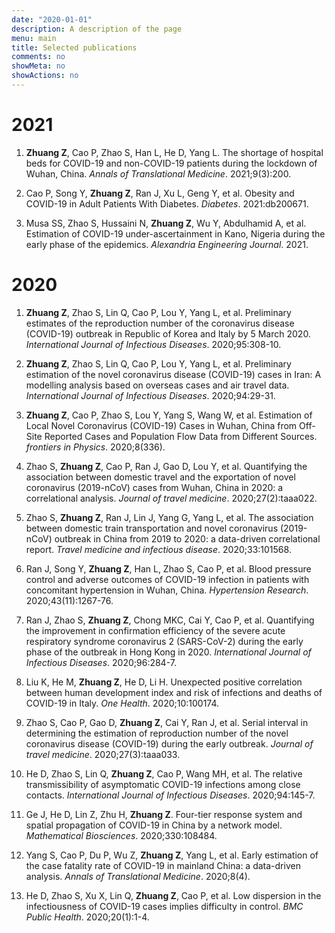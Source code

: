 ```yaml
---
date: "2020-01-01"
description: A description of the page
menu: main
title: Selected publications
comments: no
showMeta: no
showActions: no
---
```


# 2021

1. **Zhuang Z**, Cao P, Zhao S, Han L, He D, Yang L. The shortage of hospital beds for COVID-19 and non-COVID-19 patients during the lockdown of Wuhan, China. *Annals of Translational Medicine*. 2021;9(3):200.

5. Cao P, Song Y, **Zhuang Z**, Ran J, Xu L, Geng Y, et al. Obesity and COVID-19 in Adult Patients With Diabetes. *Diabetes*. 2021:db200671.

7. Musa SS, Zhao S, Hussaini N, **Zhuang Z**, Wu Y, Abdulhamid A, et al. Estimation of COVID-19 under-ascertainment in Kano, Nigeria during the early phase of the epidemics. *Alexandria Engineering Journal*. 2021.

# 2020

1. **Zhuang Z**, Zhao S, Lin Q, Cao P, Lou Y, Yang L, et al. Preliminary estimates of the reproduction number of the coronavirus disease (COVID-19) outbreak in Republic of Korea and Italy by 5 March 2020. *International Journal of Infectious Diseases*. 2020;95:308-10.

2. **Zhuang Z**, Zhao S, Lin Q, Cao P, Lou Y, Yang L, et al. Preliminary estimation of the novel coronavirus disease (COVID-19) cases in Iran: A modelling analysis based on overseas cases and air travel data. *International Journal of Infectious Diseases*. 2020;94:29-31.

3. **Zhuang Z**, Cao P, Zhao S, Lou Y, Yang S, Wang W, et al. Estimation of Local Novel Coronavirus (COVID-19) Cases in Wuhan, China from Off-Site Reported Cases and Population Flow Data from Different Sources. *frontiers in Physics*. 2020;8(336).

3. Zhao S, **Zhuang Z**, Cao P, Ran J, Gao D, Lou Y, et al. Quantifying the association between domestic travel and the exportation of novel coronavirus (2019-nCoV) cases from Wuhan, China in 2020: a correlational analysis. *Journal of travel medicine*. 2020;27(2):taaa022.

4. Zhao S, **Zhuang Z**, Ran J, Lin J, Yang G, Yang L, et al. The association between domestic train transportation and novel coronavirus (2019-nCoV) outbreak in China from 2019 to 2020: a data-driven correlational report. *Travel medicine and infectious disease*. 2020;33:101568.

4. Ran J, Song Y, **Zhuang Z**, Han L, Zhao S, Cao P, et al. Blood pressure control and adverse outcomes of COVID-19 infection in patients with concomitant hypertension in Wuhan, China. *Hypertension Research*. 2020;43(11):1267-76.

9. Ran J, Zhao S, **Zhuang Z**, Chong MKC, Cai Y, Cao P, et al. Quantifying the improvement in confirmation efficiency of the severe acute respiratory syndrome coronavirus 2 (SARS-CoV-2) during the early phase of the outbreak in Hong Kong in 2020. *International Journal of Infectious Diseases*. 2020;96:284-7.

10. Liu K, He M, **Zhuang Z**, He D, Li H. Unexpected positive correlation between human development index and risk of infections and deaths of COVID-19 in Italy. *One Health*. 2020;10:100174.

5. Zhao S, Cao P, Gao D, **Zhuang Z**, Cai Y, Ran J, et al. Serial interval in determining the estimation of reproduction number of the novel coronavirus disease (COVID-19) during the early outbreak. *Journal of travel medicine*. 2020;27(3):taaa033.

6. He D, Zhao S, Lin Q, **Zhuang Z**, Cao P, Wang MH, et al. The relative transmissibility of asymptomatic COVID-19 infections among close contacts. *International Journal of Infectious Diseases*. 2020;94:145-7.

3. Ge J, He D, Lin Z, Zhu H, **Zhuang Z**. Four-tier response system and spatial propagation of COVID-19 in China by a network model. *Mathematical Biosciences*. 2020;330:108484.

8. Yang S, Cao P, Du P, Wu Z, **Zhuang Z**, Yang L, et al. Early estimation of the case fatality rate of COVID-19 in mainland China: a data-driven analysis. *Annals of Translational Medicine*. 2020;8(4).

11. He D, Zhao S, Xu X, Lin Q, **Zhuang Z**, Cao P, et al. Low dispersion in the infectiousness of COVID-19 cases implies difficulty in control. *BMC Public Health*. 2020;20(1):1-4.